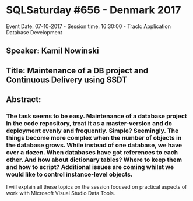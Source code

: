 # SQLSaturday #656 - Denmark 2017
Event Date: 07-10-2017 - Session time: 16:30:00 - Track: Application  Database Development
## Speaker: Kamil Nowinski
## Title: Maintenance of a DB project and Continuous Delivery using SSDT
## Abstract:
### The task seems to be easy. Maintenance of a database project in the code repository, treat it as a master-version and do deployment evenly and frequently. Simple? Seemingly. The things become more complex when the number of objects in the database grows. While instead of one database, we have over a dozen. When databases have got references to each other. And how about dictionary tables? Where to keep them and how to script? Additional issues are coming whilst we would like to control instance-level objects.
I will explain all these topics on the session focused on practical aspects of work with Microsoft Visual Studio Data Tools.
